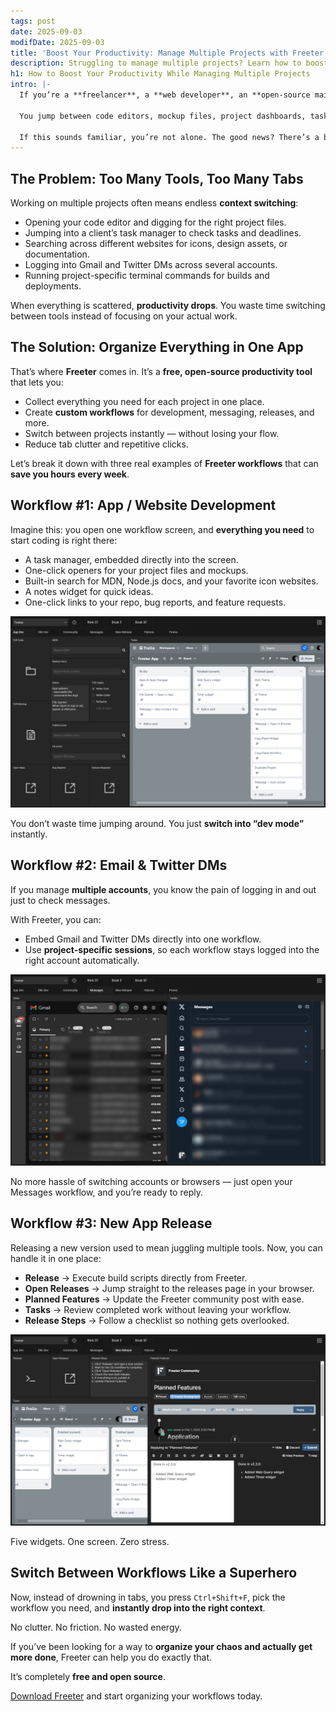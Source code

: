 ```yaml
---
tags: post
date: 2025-09-03
modifDate: 2025-09-03
title: 'Boost Your Productivity: Manage Multiple Projects with Freeter'
description: Struggling to manage multiple projects? Learn how to boost your productivity with Freeter — a free, open-source productivity app for developers & creators.
h1: How to Boost Your Productivity While Managing Multiple Projects
intro: |-
  If you’re a **freelancer**, a **web developer**, an **open-source maintainer**, or someone working on **multiple projects**, you know how challenging it can be to stay productive. Your brain wants to focus, but your tools keep dragging you everywhere.

  You jump between code editors, mockup files, project dashboards, task managers, terminals, docs, emails, Twitter DMs… and after a while, it feels like **you’re working more on switching tasks than on actually doing them**.

  If this sounds familiar, you’re not alone. The good news? There’s a better way to **organize your workflows** and **boost your productivity** — with **Freeter**, a free and **open-source productivity app** designed to help you **manage multiple projects in one place**.
---
```


## The Problem: Too Many Tools, Too Many Tabs

Working on multiple projects often means endless **context switching**:

- Opening your code editor and digging for the right project files.
- Jumping into a client’s task manager to check tasks and deadlines.
- Searching across different websites for icons, design assets, or documentation.
- Logging into Gmail and Twitter DMs across several accounts.
- Running project-specific terminal commands for builds and deployments.

When everything is scattered, **productivity drops**. You waste time switching between tools instead of focusing on your actual work.

## The Solution: Organize Everything in One App

That’s where **Freeter** comes in. It’s a **free, open-source productivity tool** that lets you:

- Collect everything you need for each project in one place.
- Create **custom workflows** for development, messaging, releases, and more.
- Switch between projects instantly — without losing your flow.
- Reduce tab clutter and repetitive clicks.

Let’s break it down with three real examples of **Freeter workflows** that can **save you hours every week**.

## Workflow #1: App / Website Development

Imagine this: you open one workflow screen, and **everything you need** to start coding is right there:

- A task manager, embedded directly into the screen.
- One-click openers for your project files and mockups.
- Built-in search for MDN, Node.js docs, and your favorite icon websites.
- A notes widget for quick ideas.
- One-click links to your repo, bug reports, and feature requests.

![App / Website Development Workflow](app-development.png "App / Website Development Workflow")

You don’t waste time jumping around. You just **switch into “dev mode”** instantly.

## Workflow #2: Email & Twitter DMs

If you manage **multiple accounts**, you know the pain of logging in and out just to check messages.

With Freeter, you can:

- Embed Gmail and Twitter DMs directly into one workflow.
- Use **project-specific sessions**, so each workflow stays logged into the right account automatically.

![Messages Workflow](messages.png "Messages Workflow")

No more hassle of switching accounts or browsers — just open your Messages workflow, and you’re ready to reply.

## Workflow #3: New App Release

Releasing a new version used to mean juggling multiple tools. Now, you can handle it in one place:

- **Release** → Execute build scripts directly from Freeter.
- **Open Releases** → Jump straight to the releases page in your browser.
- **Planned Features** → Update the Freeter community post with ease.
- **Tasks** → Review completed work without leaving your workflow.
- **Release Steps** → Follow a checklist so nothing gets overlooked.

![New App Release Workflow](new-release.png "New App Release Workflow")

Five widgets. One screen. Zero stress.

## Switch Between Workflows Like a Superhero

Now, instead of drowning in tabs, you press `Ctrl+Shift+F`, pick the workflow you need, and **instantly drop into the right context**.

No clutter. No friction. No wasted energy.

If you’ve been looking for a way to **organize your chaos and actually get more done**, Freeter can help you do exactly that.

It’s completely **free and open source**.

[Download Freeter](/download) and start organizing your workflows today.

